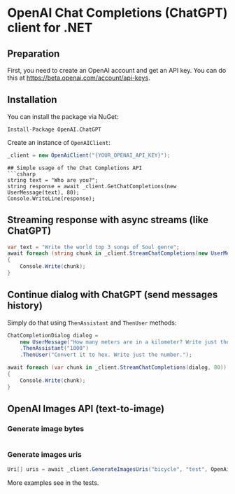 # OpenAI Chat Completions (ChatGPT) client for .NET
## Preparation
First, you need to create an OpenAI account and get an API key. You can do this at https://beta.openai.com/account/api-keys.
## Installation
You can install the package via NuGet:
```
Install-Package OpenAI.ChatGPT
```
Create an instance of `OpenAIClient`:
```csharp
_client = new OpenAiClient("{YOUR_OPENAI_API_KEY}");
```
```
## Simple usage of the Chat Completions API
```csharp
string text = "Who are you?";
string response = await _client.GetChatCompletions(new UserMessage(text), 80);
Console.WriteLine(response);
```

## Streaming response with async streams (like ChatGPT)
```csharp
var text = "Write the world top 3 songs of Soul genre";
await foreach (string chunk in _client.StreamChatCompletions(new UserMessage(text), 80))
{
    Console.Write(chunk);
}
```

## Continue dialog with ChatGPT (send messages history)
Simply do that using `ThenAssistant` and `ThenUser` methods:
```csharp
ChatCompletionDialog dialog = 
    new UserMessage("How many meters are in a kilometer? Write just the number.")
    .ThenAssistant("1000")
    .ThenUser("Convert it to hex. Write just the number.");

await foreach (var chunk in _client.StreamChatCompletions(dialog, 80))
{
    Console.Write(chunk);
}
```

## OpenAI Images API (text-to-image)
### Generate image bytes
```csharp

```
### Generate images uris
```csharp
Uri[] uris = await _client.GenerateImagesUris("bicycle", "test", OpenAiImageSize._256, count: 2);
```
More examples see in the tests.